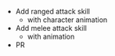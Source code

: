 - Add ranged attack skill 
   - with character animation
- Add melee attack skill
   - with animation
- PR